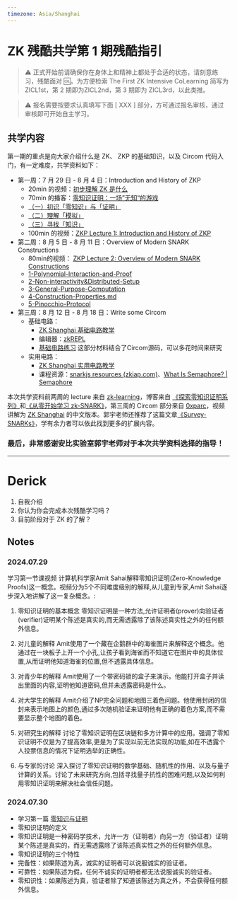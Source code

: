 ```yaml
---
timezone: Asia/Shanghai
---
```


# ZK 残酷共学第 1 期残酷指引

> ⚠️ 正式开始前请确保你在身体上和精神上都处于合适的状态，请刻意练习，残酷面对 🆒。为方便检索 The First ZK Intensive CoLearning 简写为 ZICL1st，第 2 期即为ZICL2nd，第 3 期即为 ZICL3rd，以此类推。

> ⚠️ 报名需要按要求认真填写下面 [ XXX ] 部分，方可通过报名审核，通过审核即可开始自主学习。

## 共学内容

第一期的重点是向大家介绍什么是 ZK、 ZKP 的基础知识，以及 Circom 代码入门，有一定难度，共学资料如下：

- 第一周：7 月 29 日 - 8 月 4 日：Introduction and History of ZKP
    - 20min 的视频：[初步理解 ZK 是什么](https://www.youtube.com/watch?v=fOGdb1CTu5c)
    - 70min 的播客：[零知识证明：一场”无知“的游戏](https://www.xiaoyuzhoufm.com/episode/6672a76bb6a8412729e0b103)
    - [（一）初识「零知识」与「证明」](https://learn.z2o-k7e.world/zkp-intro/1/zkp-back.html)
    - [（二）理解「模拟」](https://learn.z2o-k7e.world/zkp-intro/2/zkp-simu.html)
    - [（三）寻找「知识」](https://learn.z2o-k7e.world/zkp-intro/3/zkp-pok.html)
    - 100min 的视频：[ZKP Lecture 1: Introduction and History of ZKP](https://www.youtube.com/watch?v=uchjTIlPzFo)
- 第二周：8 月 5 日 - 8 月 11 日：Overview of Modern SNARK Constructions
    - 80min的视频： [ZKP Lecture 2: Overview of Modern SNARK Constructions](https://www.youtube.com/watch?v=bGEXYpt3sj0)
    - [1-Polynomial-Interaction-and-Proof](https://learn.z2o-k7e.world/zk-snarks/1-Polynomial-Interaction-and-Proof.html)
    - [2-Non-interactivity&Distributed-Setup](https://learn.z2o-k7e.world/zk-snarks/2-Non-interactivity&Distributed-Setup.html)
    - [3-General-Purpose-Computation](https://learn.z2o-k7e.world/zk-snarks/3-General-Purpose-Computation.html)
    - [4-Construction-Properties.md](https://learn.z2o-k7e.world/zk-snarks/4-Construction-Properties.html)
    - [5-Pinocchio-Protocol](https://learn.z2o-k7e.world/zk-snarks/5-Pinocchio-Protocol.html)
- 第三周：8 月 12 日 - 8 月 18 日：Write some Circom
    - 基础电路：
        - [ZK Shanghai 基础电路教学](https://www.youtube.com/watch?v=CTJ1JkYLiyw&ab_channel=SutuLabs)
        - 编辑器：[zkREPL](https://zkrepl.dev/)
        - [基础电路练习](https://github.com/wenjin1997/zkshanghai-workshop/blob/main/lecture2-homework.md) 这部分材料结合了Circom源码，可以多花时间来研究
    - 实用电路：
        - [ZK Shanghai 实用电路教学](https://www.youtube.com/watch?v=smJz5RdY0Nc)
        - 课程资源：[snarkjs resources (zkiap.com)](https://zkiap.com/snarkjs)、[What Is Semaphore? | Semaphore](https://docs.semaphore.pse.dev/)

本次共学资料前两周的 lecture 来自 [zk-learning](https://zk-learning.org/)，博客来自 [《探索零知识证明系列》](https://learn.z2o-k7e.world/zkp-intro/toc.html)和[《从零开始学习 zk-SNARK》](https://learn.z2o-k7e.world/zk-snarks/toc.html)，第三周的 Circom 部分来自 [0xparc](https://zkiap.com/)，视频讲解为 [ZK Shanghai](https://zkshanghai.xyz/) 的中文版本。郭宇老师还推荐了这篇文章[《Survey-SNARKs》](https://www.di.ens.fr/~nitulesc/files/Survey-SNARKs.pdf)，学有余力者可以依此找到更多的扩展内容。

### **最后，非常感谢安比实验室郭宇老师对于本次共学资料选择的指导！**

---

# Derick
1. 自我介绍
2. 你认为你会完成本次残酷学习吗？
3. 目前阶段对于 ZK 的了解？

## Notes

<!-- Content_START -->

### 2024.07.29
学习第一节课视频
计算机科学家Amit Sahai解释零知识证明(Zero-Knowledge Proofs)这一概念。视频分为5个不同难度级别的解释,从儿童到专家,Amit Sahai逐步深入地讲解了这一复杂概念。:
1. 零知识证明的基本概念
零知识证明是一种方法,允许证明者(prover)向验证者(verifier)证明某个陈述是真实的,而无需透露除了该陈述真实性之外的任何额外信息。

2. 对儿童的解释
Amit使用了一个藏在企鹅群中的海雀图片来解释这个概念。他通过在一块板子上开一个小孔,让孩子看到海雀而不知道它在图片中的具体位置,从而证明他知道海雀的位置,但不透露具体信息。

3. 对青少年的解释
Amit使用了一个带密码锁的盒子来演示。他能打开盒子并读出里面的内容,证明他知道密码,但并未透露密码是什么。

4. 对大学生的解释
Amit介绍了NP完全问题和地图三着色问题。他使用封闭的信封来表示地图上的颜色,通过多次随机验证来证明他有正确的着色方案,而不需要显示整个地图的着色。

5. 对研究生的解释
讨论了零知识证明在区块链和多方计算中的应用。强调了零知识证明不仅是为了提高效率,更是为了实现以前无法实现的功能,如在不透露个人投票信息的情况下证明选举的正确性。

6. 与专家的讨论
深入探讨了零知识证明的数学基础、随机性的作用、以及与量子计算的关系。讨论了未来研究方向,包括寻找量子抗性的困难问题,以及如何利用零知识证明来解决社会信任问题。

### 2024.07.30
- 学习第一篇 [零知识与证明](https://learn.z2o-k7e.world/zkp-intro/1/zkp-back.html)
- 零知识证明的定义
- 零知识证明是一种密码学技术，允许一方（证明者）向另一方（验证者）证明某个陈述是真实的，而无需透露除了该陈述真实性之外的任何额外信息。
- 零知识证明的三个特性
- 完备性：如果陈述为真，诚实的证明者可以说服诚实的验证者。
- 可靠性：如果陈述为假，任何不诚实的证明者都无法说服诚实的验证者。
- 零知识性：如果陈述为真，验证者除了知道该陈述为真之外，不会获得任何额外信息。

<!-- Content_END -->
